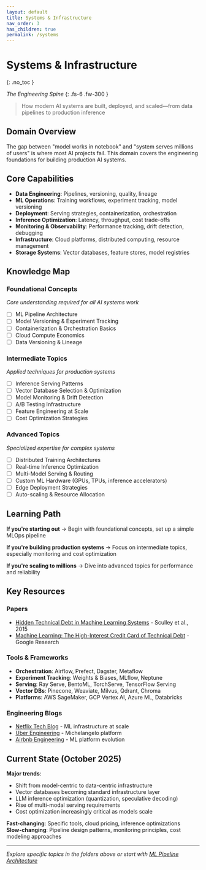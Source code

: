 ```yaml
---
layout: default
title: Systems & Infrastructure
nav_order: 3
has_children: true
permalink: /systems
---
```


# Systems & Infrastructure
{: .no_toc }

*The Engineering Spine*
{: .fs-6 .fw-300 }

> How modern AI systems are built, deployed, and scaled—from data pipelines to production inference

## Domain Overview

The gap between "model works in notebook" and "system serves millions of users" is where most AI projects fail. This domain covers the engineering foundations for building production AI systems.

## Core Capabilities

- **Data Engineering**: Pipelines, versioning, quality, lineage
- **ML Operations**: Training workflows, experiment tracking, model versioning
- **Deployment**: Serving strategies, containerization, orchestration
- **Inference Optimization**: Latency, throughput, cost trade-offs
- **Monitoring & Observability**: Performance tracking, drift detection, debugging
- **Infrastructure**: Cloud platforms, distributed computing, resource management
- **Storage Systems**: Vector databases, feature stores, model registries

## Knowledge Map

### Foundational Concepts
*Core understanding required for all AI systems work*

- [ ] ML Pipeline Architecture
- [ ] Model Versioning & Experiment Tracking
- [ ] Containerization & Orchestration Basics
- [ ] Cloud Compute Economics
- [ ] Data Versioning & Lineage
 
### Intermediate Topics
*Applied techniques for production systems*

- [ ] Inference Serving Patterns
- [ ] Vector Database Selection & Optimization
- [ ] Model Monitoring & Drift Detection
- [ ] A/B Testing Infrastructure
- [ ] Feature Engineering at Scale
- [ ] Cost Optimization Strategies

### Advanced Topics
*Specialized expertise for complex systems*

- [ ] Distributed Training Architectures
- [ ] Real-time Inference Optimization
- [ ] Multi-Model Serving & Routing
- [ ] Custom ML Hardware (GPUs, TPUs, inference accelerators)
- [ ] Edge Deployment Strategies
- [ ] Auto-scaling & Resource Allocation

## Learning Path

**If you're starting out** → Begin with foundational concepts, set up a simple MLOps pipeline

**If you're building production systems** → Focus on intermediate topics, especially monitoring and cost optimization

**If you're scaling to millions** → Dive into advanced topics for performance and reliability

## Key Resources

### Papers
- [Hidden Technical Debt in Machine Learning Systems](https://papers.nips.cc/paper/2015/hash/86df7dcfd896fcaf2674f757a2463eba-Abstract.html) - Sculley et al., 2015
- [Machine Learning: The High-Interest Credit Card of Technical Debt](https://research.google/pubs/pub43146/) - Google Research

### Tools & Frameworks
- **Orchestration**: Airflow, Prefect, Dagster, Metaflow
- **Experiment Tracking**: Weights & Biases, MLflow, Neptune
- **Serving**: Ray Serve, BentoML, TorchServe, TensorFlow Serving
- **Vector DBs**: Pinecone, Weaviate, Milvus, Qdrant, Chroma
- **Platforms**: AWS SageMaker, GCP Vertex AI, Azure ML, Databricks

### Engineering Blogs
- [Netflix Tech Blog](https://netflixtechblog.com/) - ML infrastructure at scale
- [Uber Engineering](https://eng.uber.com/) - Michelangelo platform
- [Airbnb Engineering](https://medium.com/airbnb-engineering) - ML platform evolution

## Current State (October 2025)

**Major trends**:
- Shift from model-centric to data-centric infrastructure
- Vector databases becoming standard infrastructure layer
- LLM inference optimization (quantization, speculative decoding)
- Rise of multi-modal serving requirements
- Cost optimization increasingly critical as models scale

**Fast-changing**: Specific tools, cloud pricing, inference optimizations  
**Slow-changing**: Pipeline design patterns, monitoring principles, cost modeling approaches

---

*Explore specific topics in the folders above or start with [ML Pipeline Architecture](foundational/ml-pipeline-architecture.md)*

